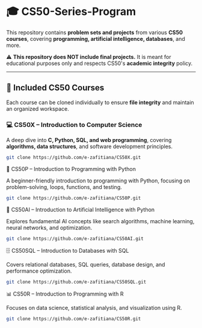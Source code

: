 # 🎓 CS50-Series-Program

This repository contains **problem sets and projects** from various **CS50 courses**, covering **programming, artificial intelligence, databases**, and more.

⚠️ **This repository does NOT include final projects.** It is meant for educational purposes only and respects CS50's **academic integrity** policy.

---

## 📌 Included CS50 Courses

Each course can be cloned individually to ensure **file integrity** and maintain an organized workspace.

### 💻 CS50X – Introduction to Computer Science
A deep dive into **C, Python, SQL, and web programming**, covering **algorithms, data structures**, and software development principles.

```bash
git clone https://github.com/e-zafitiana/CS50X.git
```

🐍 CS50P – Introduction to Programming with Python

A beginner-friendly introduction to programming with Python, focusing on problem-solving, loops, functions, and testing.

```bash
git clone https://github.com/e-zafitiana/CS50P.git
```

🧠 CS50AI – Introduction to Artificial Intelligence with Python

Explores fundamental AI concepts like search algorithms, machine learning, neural networks, and optimization.

```bash
git clone https://github.com/e-zafitiana/CS50AI.git
```

🗄️ CS50SQL – Introduction to Databases with SQL

Covers relational databases, SQL queries, database design, and performance optimization.

```bash
git clone https://github.com/e-zafitiana/CS50SQL.git
```

📊 CS50R – Introduction to Programming with R

Focuses on data science, statistical analysis, and visualization using R.

```bash
git clone https://github.com/e-zafitiana/CS50R.git
```
